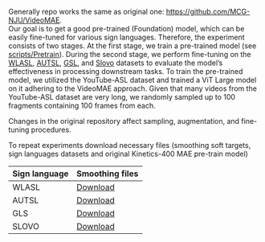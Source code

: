 Generally repo works the same as original one: https://github.com/MCG-NJU/VideoMAE.  
Our goal is to get a good pre-trained (Foundation) model, which can be easily fine-tuned for 
various sign languages. Therefore, the experiment consists of two stages. At the first stage, 
we train a pre-trained model (see [scripts/Pretrain](scripts/Pretrain)). During the second stage, 
we perform fine-tuning on the [WLASL](scripts/WLASL), [AUTSL](scripts/AUTSL), [GSL](scripts/GSL), 
and [Slovo](scripts/SLOVO) datasets to evaluate the model’s 
effectiveness in processing downstream tasks. To train the pre-trained model, we utilized the YouTube-ASL dataset and trained a ViT 
Large model on it adhering to the VideoMAE approach. Given that many videos from the YouTube-ASL 
dataset are very long, we randomly sampled up to 100 fragments containing 100 frames 
from each.

Changes in the original repository affect sampling, augmentation, and fine-tuning procedures. 

To repeat experiments download necessary files (smoothing soft targets, sign languages datasets 
and original Kinetics-400 MAE pre-train model)


| Sign language | Smoothing files                   |
|---------------|-----------------------------------|
| WLASL         | [Download](https://sc.link/BPmnu) |
| AUTSL         | [Download](https://sc.link/vxiV9) |
| GLS           | [Download](https://sc.link/rwHk0) |
| SLOVO         | [Download](https://sc.link/UjohL) |

